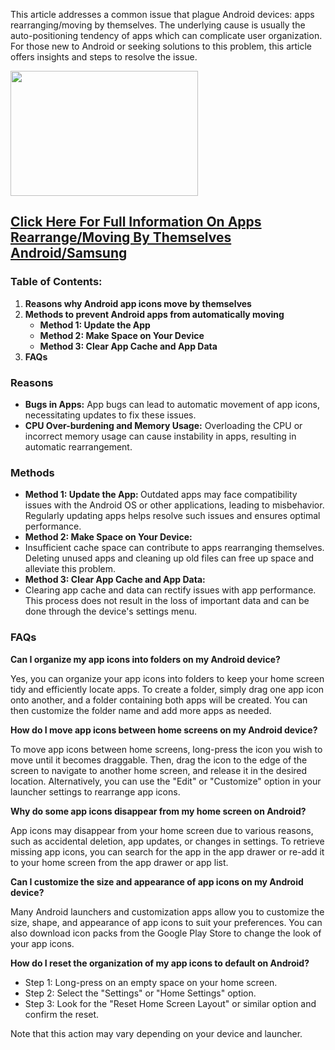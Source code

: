 <div class="flex flex-grow flex-col max-w-full">
<div class="min-h-[20px] text-message flex flex-col items-start gap-3 whitespace-pre-wrap break-words [.text-message+&amp;]:mt-5 overflow-x-auto" dir="auto" data-message-author-role="assistant" data-message-id="68213d48-42cc-4ebe-8ed8-e07f0f8a6863">
<div class="markdown prose w-full break-words dark:prose-invert light">

This article addresses a common issue that plague Android devices: apps rearranging/moving by themselves. The underlying cause is usually the auto-positioning tendency of apps which can complicate user organization. For those new to Android or seeking solutions to this problem, this article offers insights and steps to resolve the issue.

<img class="alignnone size-medium wp-image-9334" src="https://milagromobilemarketing.com/wp-content/uploads/2024/04/Apps-300x200.webp" alt="" width="300" height="200" />
<h2><a href="https://milagromobilemarketing.com/apps-moving-by-themselves-android/">Click Here For Full Information On Apps Rearrange/Moving By Themselves Android/Samsung </a></h2>
<h3>Table of Contents:</h3>
<ol>
 	<li><strong>Reasons why Android app icons move by themselves</strong></li>
 	<li><strong>Methods to prevent Android apps from automatically moving</strong>
<ul>
 	<li><strong>Method 1: Update the App</strong></li>
 	<li><strong>Method 2: Make Space on Your Device</strong></li>
 	<li><strong>Method 3: Clear App Cache and App Data</strong></li>
</ul>
</li>
 	<li><strong>FAQs</strong></li>
</ol>
<h3><strong>Reasons</strong></h3>
<ul>
 	<li><strong>Bugs in Apps:</strong> App bugs can lead to automatic movement of app icons, necessitating updates to fix these issues.</li>
 	<li><strong>CPU Over-burdening and Memory Usage:</strong> Overloading the CPU or incorrect memory usage can cause instability in apps, resulting in automatic rearrangement.</li>
</ul>
</div>
</div>
<div class="min-h-[20px] text-message flex flex-col items-start gap-3 whitespace-pre-wrap break-words [.text-message+&amp;]:mt-5 overflow-x-auto" dir="auto" data-message-author-role="assistant" data-message-id="68213d48-42cc-4ebe-8ed8-e07f0f8a6863">
<div class="markdown prose w-full break-words dark:prose-invert light">
<h3><strong>Methods </strong></h3>
<ul>
 	<li><strong>Method 1: Update the App: </strong>Outdated apps may face compatibility issues with the Android OS or other applications, leading to misbehavior. Regularly updating apps helps resolve such issues and ensures optimal performance.</li>
 	<li><strong>Method 2: Make Space on Your Device:</strong></li>
 	<li>Insufficient cache space can contribute to apps rearranging themselves. Deleting unused apps and cleaning up old files can free up space and alleviate this problem.</li>
 	<li><strong>Method 3: Clear App Cache and App Data:</strong></li>
 	<li>Clearing app cache and data can rectify issues with app performance. This process does not result in the loss of important data and can be done through the device's settings menu.</li>
</ul>
<h3><strong>FAQs</strong></h3>
<strong>Can I organize my app icons into folders on my Android device?</strong>

Yes, you can organize your app icons into folders to keep your home screen tidy and efficiently locate apps. To create a folder, simply drag one app icon onto another, and a folder containing both apps will be created. You can then customize the folder name and add more apps as needed.

<strong>How do I move app icons between home screens on my Android device?</strong>

To move app icons between home screens, long-press the icon you wish to move until it becomes draggable. Then, drag the icon to the edge of the screen to navigate to another home screen, and release it in the desired location. Alternatively, you can use the "Edit" or "Customize" option in your launcher settings to rearrange app icons.

<strong>Why do some app icons disappear from my home screen on Android?</strong>

App icons may disappear from your home screen due to various reasons, such as accidental deletion, app updates, or changes in settings. To retrieve missing app icons, you can search for the app in the app drawer or re-add it to your home screen from the app drawer or app list.

<strong>Can I customize the size and appearance of app icons on my Android device?</strong>

Many Android launchers and customization apps allow you to customize the size, shape, and appearance of app icons to suit your preferences. You can also download icon packs from the Google Play Store to change the look of your app icons.

<strong>How do I reset the organization of my app icons to default on Android?</strong>
<ul>
 	<li>Step 1: Long-press on an empty space on your home screen.</li>
 	<li>Step 2: Select the "Settings" or "Home Settings" option.</li>
 	<li>Step 3: Look for the "Reset Home Screen Layout" or similar option and confirm the reset.</li>
</ul>
</div>
Note that this action may vary depending on your device and launcher.
<div class="markdown prose w-full break-words dark:prose-invert light"></div>
</div>
</div>
